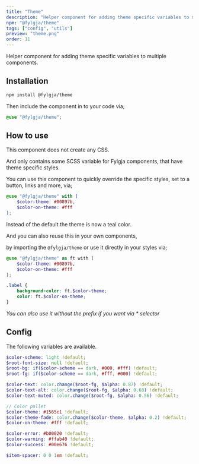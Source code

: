 ```yaml
---
title: "Theme"
description: "Helper component for adding theme specific variables to multiple components."
npm: "@fylgja/theme"
tags: ["config", "utils"]
preview: "theme.png"
order: 11
---
```


Helper component for adding theme specific variables to multiple components.

## Installation

```bash
npm install @fylgja/theme
```

Then include the component in to your code via;

```scss
@use "@fylgja/theme";
```

## How to use

This component does not create any CSS.

And only contains some SCSS variable for Fylgja components, that have theme specific styles.

You can use this component to quickly override the specific styles,
set to a button, links and more, via;

```scss
@use "@fylgja/theme" with (
    $color-theme: #00897b,
    $color-on-theme: #fff
);
```

Instead of the default the theme is now a teal color.

And you can also reuse this in your own components,

by importing the `@fylgja/theme` or use it directly in your styles via;

```scss
@use "@fylgja/theme" as ft with (
    $color-theme: #00897b,
    $color-on-theme: #fff
);

.label {
    background-color: ft.$color-theme;
    color: ft.$color-on-theme;
}
```

_You can also use it without the prefix if you want via * selector_

## Config

The following variables are available.

```scss
$color-scheme: light !default;
$root-font-size: null !default;
$root-bg: if($color-scheme == dark, #000, #fff) !default;
$root-fg: if($color-scheme == dark, #fff, #000) !default;

$color-text: color.change($root-fg, $alpha: 0.87) !default;
$color-text-alt: color.change($root-fg, $alpha: 0.68) !default;
$color-text-muted: color.change($root-fg, $alpha: 0.56) !default;

// Color pallet
$color-theme: #1565c1 !default;
$color-theme-fade: color.change($color-theme, $alpha: 0.2) !default;
$color-on-theme: #fff !default;

$color-error: #b00020 !default;
$color-warning: #ffab40 !default;
$color-success: #00e676 !default;

$item-spacer: 0 0 1em !default;
```
